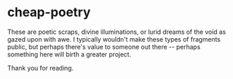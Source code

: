 # cheap-poetry
These are poetic scraps, divine illuminations, or lurid dreams of the void as gazed upon with awe.
I typically wouldn't make these types of fragments public, but perhaps there's value to someone out there -- perhaps something here will birth a greater project. 

Thank you for reading. 
